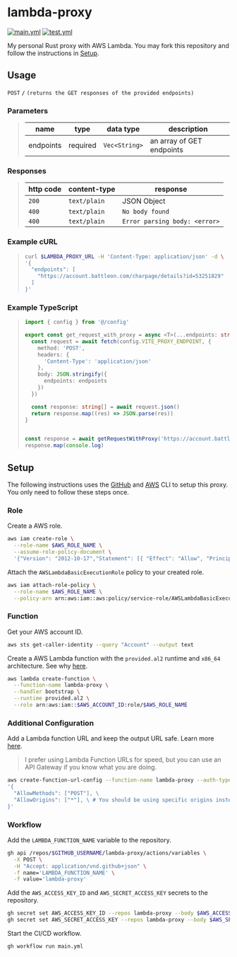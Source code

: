 # lambda-proxy

[![main.yml](https://github.com/winstxnhdw/lambda-proxy/actions/workflows/main.yml/badge.svg)](https://github.com/winstxnhdw/lambda-proxy/actions/workflows/main.yml)
[![test.yml](https://github.com/winstxnhdw/lambda-proxy/actions/workflows/test.yml/badge.svg)](https://github.com/winstxnhdw/lambda-proxy/actions/workflows/test.yml)

My personal Rust proxy with AWS Lambda. You may fork this repository and follow the instructions in [Setup](#setup).

## Usage

`POST` **`/`** `(returns the GET responses of the provided endpoints)`

### Parameters

> | name      |  type    | data type               | description                                                           |
> |-----------|----------|-------------------------|-----------------------------------------------------------------------|
> | endpoints | required | `Vec<String>`           | an array of GET endpoints                                             |

### Responses

> | http code     | content-type                      | response                                                            |
> |---------------|-----------------------------------|---------------------------------------------------------------------|
> | `200`         | `text/plain`                      | JSON Object                                                         |
> | `400`         | `text/plain`                      | `No body found`                                                     |
> | `400`         | `text/plain`                      | `Error parsing body: <error>`                                       |

### Example cURL

> ```bash
> curl $LAMBDA_PROXY_URL -H 'Content-Type: application/json' -d \
> '{
>   "endpoints": [
>     "https://account.battleon.com/charpage/details?id=53251829"
>   ]
> }'
> ```

### Example TypeScript

> ```ts
> import { config } from '@/config'
>
> export const get_request_with_proxy = async <T>(...endpoints: string[]): Promise<T[]> => {
>   const request = await fetch(config.VITE_PROXY_ENDPOINT, {
>     method: 'POST',
>     headers: {
>       'Content-Type': 'application/json'
>     },
>     body: JSON.stringify({
>       endpoints: endpoints
>     })
>   })
>
>   const response: string[] = await request.json()
>   return response.map((res) => JSON.parse(res))
> }
>
>
> const response = await getRequestWithProxy('https://account.battleon.com/charpage/details?id=53251829')
> response.map(console.log)
> ```

## Setup

The following instructions uses the [GitHub](https://cli.github.com/) and [AWS](https://docs.aws.amazon.com/cli/latest/userguide/getting-started-install.html) CLI to setup this proxy. You only need to follow these steps once.

### Role

Create a AWS role.

```bash
aws iam create-role \
  --role-name $AWS_ROLE_NAME \
  --assume-role-policy-document \
  '{"Version": "2012-10-17","Statement": [{ "Effect": "Allow", "Principal": {"Service": "lambda.amazonaws.com"}, "Action": "sts:AssumeRole"}]}'
```

Attach the `AWSLambdaBasicExecutionRole` policy to your created role.

```bash
aws iam attach-role-policy \
  --role-name $AWS_ROLE_NAME \
  --policy-arn arn:aws:iam::aws:policy/service-role/AWSLambdaBasicExecutionRole
```

### Function

Get your AWS account ID.

```bash
aws sts get-caller-identity --query "Account" --output text
```

Create a AWS Lambda function with the `provided.al2` runtime and `x86_64` architecture. See why [here](https://www.amanox.ch/en/awslambda/).

```bash
aws lambda create-function \
  --function-name lambda-proxy \
  --handler bootstrap \
  --runtime provided.al2 \
  --role arn:aws:iam::$AWS_ACCOUNT_ID:role/$AWS_ROLE_NAME
```

### Additional Configuration

Add a Lambda function URL and keep the output URL safe. Learn more [here](https://docs.aws.amazon.com/cli/latest/reference/lambda/create-function-url-config.html).

> I prefer using Lambda Function URLs for speed, but you can use an API Gateway if you know what you are doing.

```bash
aws create-function-url-config --function-name lambda-proxy --auth-type NONE --cors \
'{
  "AllowMethods": ["POST"], \
  "AllowOrigins": ["*"], \ # You should be using specific origins instead
}'
```

### Workflow

Add the `LAMBDA_FUNCTION_NAME` variable to the repository.

```bash
gh api /repos/$GITHUB_USERNAME/lambda-proxy/actions/variables \
  -X POST \
  -H "Accept: application/vnd.github+json" \
  -f name='LAMBDA_FUNCTION_NAME' \
  -f value='lambda-proxy'
 ```

Add the `AWS_ACCESS_KEY_ID` and `AWS_SECRET_ACCESS_KEY` secrets to the repository.

```bash
gh secret set AWS_ACCESS_KEY_ID --repos lambda-proxy --body $AWS_ACCESS_KEY_ID
gh secret set AWS_SECRET_ACCESS_KEY --repos lambda-proxy --body $AWS_SECRET_ACCESS_KEY
```

Start the CI/CD workflow.

```bash
gh workflow run main.yml
```
